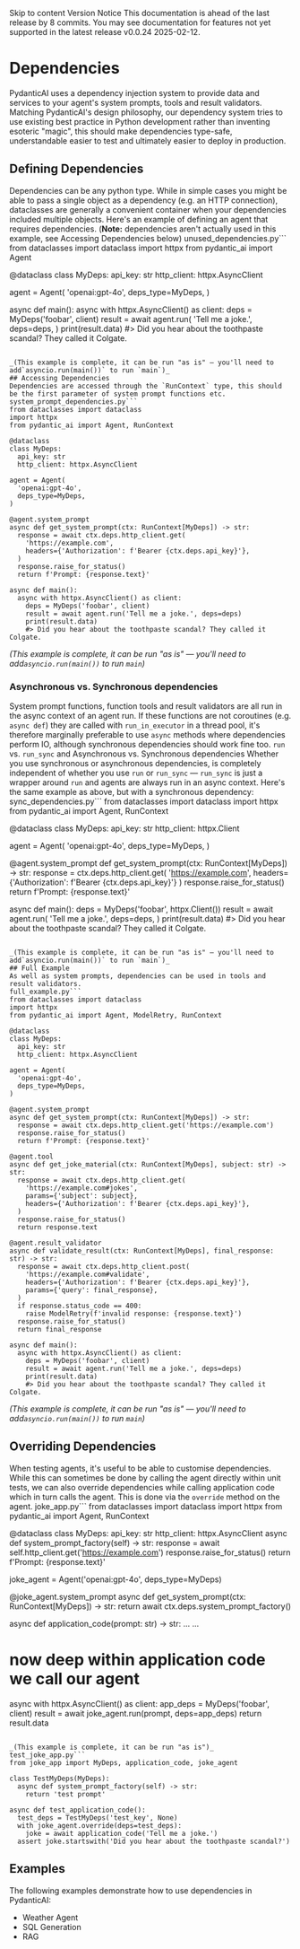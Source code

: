 Skip to content 
Version Notice
This documentation is ahead of the last release by 8 commits. You may see documentation for features not yet supported in the latest release v0.0.24 2025-02-12. 
# Dependencies
PydanticAI uses a dependency injection system to provide data and services to your agent's system prompts, tools and result validators.
Matching PydanticAI's design philosophy, our dependency system tries to use existing best practice in Python development rather than inventing esoteric "magic", this should make dependencies type-safe, understandable easier to test and ultimately easier to deploy in production.
## Defining Dependencies
Dependencies can be any python type. While in simple cases you might be able to pass a single object as a dependency (e.g. an HTTP connection), dataclasses are generally a convenient container when your dependencies included multiple objects.
Here's an example of defining an agent that requires dependencies.
(**Note:** dependencies aren't actually used in this example, see Accessing Dependencies below)
unused_dependencies.py```
from dataclasses import dataclass
import httpx
from pydantic_ai import Agent

@dataclass
class MyDeps: 
  api_key: str
  http_client: httpx.AsyncClient

agent = Agent(
  'openai:gpt-4o',
  deps_type=MyDeps, 
)

async def main():
  async with httpx.AsyncClient() as client:
    deps = MyDeps('foobar', client)
    result = await agent.run(
      'Tell me a joke.',
      deps=deps, 
    )
    print(result.data)
    #> Did you hear about the toothpaste scandal? They called it Colgate.

```

_(This example is complete, it can be run "as is" — you'll need to add`asyncio.run(main())` to run `main`)_
## Accessing Dependencies
Dependencies are accessed through the `RunContext` type, this should be the first parameter of system prompt functions etc.
system_prompt_dependencies.py```
from dataclasses import dataclass
import httpx
from pydantic_ai import Agent, RunContext

@dataclass
class MyDeps:
  api_key: str
  http_client: httpx.AsyncClient

agent = Agent(
  'openai:gpt-4o',
  deps_type=MyDeps,
)

@agent.system_prompt 
async def get_system_prompt(ctx: RunContext[MyDeps]) -> str: 
  response = await ctx.deps.http_client.get( 
    'https://example.com',
    headers={'Authorization': f'Bearer {ctx.deps.api_key}'}, 
  )
  response.raise_for_status()
  return f'Prompt: {response.text}'

async def main():
  async with httpx.AsyncClient() as client:
    deps = MyDeps('foobar', client)
    result = await agent.run('Tell me a joke.', deps=deps)
    print(result.data)
    #> Did you hear about the toothpaste scandal? They called it Colgate.

```

_(This example is complete, it can be run "as is" — you'll need to add`asyncio.run(main())` to run `main`)_
### Asynchronous vs. Synchronous dependencies
System prompt functions, function tools and result validators are all run in the async context of an agent run.
If these functions are not coroutines (e.g. `async def`) they are called with `run_in_executor` in a thread pool, it's therefore marginally preferable to use `async` methods where dependencies perform IO, although synchronous dependencies should work fine too.
`run` vs. `run_sync` and Asynchronous vs. Synchronous dependencies
Whether you use synchronous or asynchronous dependencies, is completely independent of whether you use `run` or `run_sync` — `run_sync` is just a wrapper around `run` and agents are always run in an async context.
Here's the same example as above, but with a synchronous dependency:
sync_dependencies.py```
from dataclasses import dataclass
import httpx
from pydantic_ai import Agent, RunContext

@dataclass
class MyDeps:
  api_key: str
  http_client: httpx.Client 

agent = Agent(
  'openai:gpt-4o',
  deps_type=MyDeps,
)

@agent.system_prompt
def get_system_prompt(ctx: RunContext[MyDeps]) -> str: 
  response = ctx.deps.http_client.get(
    'https://example.com', headers={'Authorization': f'Bearer {ctx.deps.api_key}'}
  )
  response.raise_for_status()
  return f'Prompt: {response.text}'

async def main():
  deps = MyDeps('foobar', httpx.Client())
  result = await agent.run(
    'Tell me a joke.',
    deps=deps,
  )
  print(result.data)
  #> Did you hear about the toothpaste scandal? They called it Colgate.

```

_(This example is complete, it can be run "as is" — you'll need to add`asyncio.run(main())` to run `main`)_
## Full Example
As well as system prompts, dependencies can be used in tools and result validators.
full_example.py```
from dataclasses import dataclass
import httpx
from pydantic_ai import Agent, ModelRetry, RunContext

@dataclass
class MyDeps:
  api_key: str
  http_client: httpx.AsyncClient

agent = Agent(
  'openai:gpt-4o',
  deps_type=MyDeps,
)

@agent.system_prompt
async def get_system_prompt(ctx: RunContext[MyDeps]) -> str:
  response = await ctx.deps.http_client.get('https://example.com')
  response.raise_for_status()
  return f'Prompt: {response.text}'

@agent.tool 
async def get_joke_material(ctx: RunContext[MyDeps], subject: str) -> str:
  response = await ctx.deps.http_client.get(
    'https://example.com#jokes',
    params={'subject': subject},
    headers={'Authorization': f'Bearer {ctx.deps.api_key}'},
  )
  response.raise_for_status()
  return response.text

@agent.result_validator 
async def validate_result(ctx: RunContext[MyDeps], final_response: str) -> str:
  response = await ctx.deps.http_client.post(
    'https://example.com#validate',
    headers={'Authorization': f'Bearer {ctx.deps.api_key}'},
    params={'query': final_response},
  )
  if response.status_code == 400:
    raise ModelRetry(f'invalid response: {response.text}')
  response.raise_for_status()
  return final_response

async def main():
  async with httpx.AsyncClient() as client:
    deps = MyDeps('foobar', client)
    result = await agent.run('Tell me a joke.', deps=deps)
    print(result.data)
    #> Did you hear about the toothpaste scandal? They called it Colgate.

```

_(This example is complete, it can be run "as is" — you'll need to add`asyncio.run(main())` to run `main`)_
## Overriding Dependencies
When testing agents, it's useful to be able to customise dependencies.
While this can sometimes be done by calling the agent directly within unit tests, we can also override dependencies while calling application code which in turn calls the agent.
This is done via the `override` method on the agent.
joke_app.py```
from dataclasses import dataclass
import httpx
from pydantic_ai import Agent, RunContext

@dataclass
class MyDeps:
  api_key: str
  http_client: httpx.AsyncClient
  async def system_prompt_factory(self) -> str: 
    response = await self.http_client.get('https://example.com')
    response.raise_for_status()
    return f'Prompt: {response.text}'

joke_agent = Agent('openai:gpt-4o', deps_type=MyDeps)

@joke_agent.system_prompt
async def get_system_prompt(ctx: RunContext[MyDeps]) -> str:
  return await ctx.deps.system_prompt_factory() 

async def application_code(prompt: str) -> str: 
  ...
  ...
  # now deep within application code we call our agent
  async with httpx.AsyncClient() as client:
    app_deps = MyDeps('foobar', client)
    result = await joke_agent.run(prompt, deps=app_deps) 
  return result.data

```

_(This example is complete, it can be run "as is")_
test_joke_app.py```
from joke_app import MyDeps, application_code, joke_agent

class TestMyDeps(MyDeps): 
  async def system_prompt_factory(self) -> str:
    return 'test prompt'

async def test_application_code():
  test_deps = TestMyDeps('test_key', None) 
  with joke_agent.override(deps=test_deps): 
    joke = await application_code('Tell me a joke.') 
  assert joke.startswith('Did you hear about the toothpaste scandal?')

```

## Examples
The following examples demonstrate how to use dependencies in PydanticAI:
  * Weather Agent
  * SQL Generation
  * RAG


